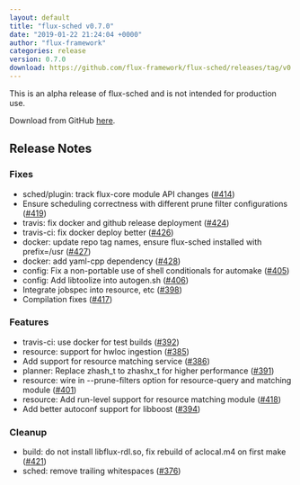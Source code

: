 ```yaml
---
layout: default
title: "flux-sched v0.7.0"
date: "2019-01-22 21:24:04 +0000"
author: "flux-framework"
categories: release
version: 0.7.0
download: https://github.com/flux-framework/flux-sched/releases/tag/v0.7.0
---
```


<div class="note warning">
This is an alpha release of flux-sched and is not intended for production use.
</div>

Download from GitHub [here](https://github.com/flux-framework/flux-sched/releases/tag/v0.7.0).

## Release Notes

### Fixes
 * sched/plugin: track flux-core module API changes ([#414](https://github.com/flux-framework/flux-sched/issues/414))
 * Ensure scheduling correctness with different prune filter configurations
   ([#419](https://github.com/flux-framework/flux-sched/issues/419))
 * travis: fix docker and github release deployment ([#424](https://github.com/flux-framework/flux-sched/issues/424))
 * travis-ci: fix docker deploy better ([#426](https://github.com/flux-framework/flux-sched/issues/426))
 * docker: update repo tag names, ensure flux-sched installed with
   prefix=/usr ([#427](https://github.com/flux-framework/flux-sched/issues/427))
 * docker: add yaml-cpp dependency ([#428](https://github.com/flux-framework/flux-sched/issues/428))
 * config: Fix a non-portable use of shell conditionals for automake
   ([#405](https://github.com/flux-framework/flux-sched/issues/405))
 * config: Add libtoolize into autogen.sh ([#406](https://github.com/flux-framework/flux-sched/issues/406))
 * Integrate jobspec into resource, etc ([#398](https://github.com/flux-framework/flux-sched/issues/398))
 * Compilation fixes ([#417](https://github.com/flux-framework/flux-sched/issues/417))

### Features
 * travis-ci: use docker for test builds ([#392](https://github.com/flux-framework/flux-sched/issues/392))
 * resource: support for hwloc ingestion ([#385](https://github.com/flux-framework/flux-sched/issues/385))
 * Add support for resource matching service ([#386](https://github.com/flux-framework/flux-sched/issues/386))
 * planner: Replace zhash_t to zhashx_t for higher performance ([#391](https://github.com/flux-framework/flux-sched/issues/391))
 * resource: wire in --prune-filters option for resource-query and
   matching module ([#401](https://github.com/flux-framework/flux-sched/issues/401))
 * resource: Add run-level support for resource matching module ([#418](https://github.com/flux-framework/flux-sched/issues/418))
 * Add better autoconf support for libboost ([#394](https://github.com/flux-framework/flux-sched/issues/394))

### Cleanup
 * build: do not install libflux-rdl.so, fix rebuild of aclocal.m4 on
   first make ([#421](https://github.com/flux-framework/flux-sched/issues/421))
 * sched: remove trailing whitespaces ([#376](https://github.com/flux-framework/flux-sched/issues/376))


